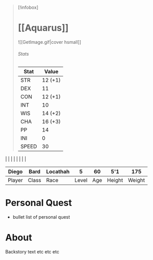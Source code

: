 > [!infobox]
> # [[Aquarus]] 
> ![[GetImage.gif|cover hsmall]]
> ###### Stats
> | Stat  | Value   |                  
>| ----- | ------- |
>| STR   | 12 (+1)    |
>| DEX   | 11  |
>| CON   | 12 (+1) |
>| INT   | 10|
>| WIS   | 14 (+2) |
>| CHA   | 16 (+3) |
>| PP    | 14      |
>| INI   | 0      |
>| SPEED | 30      |
|   |   |   |   |   |   |   |

| Diego | Bard  | Locathah | 5     | 60  | 5'1    | 175    |
| ------ | ----- | -------- | ----- | --- | ------ | ------ | 
|  Player     | Class | Race     | Level | Age | Height | Weight |     



# Personal Quest
- bullet list of personal quest 

# About
Backstory text etc etc etc

